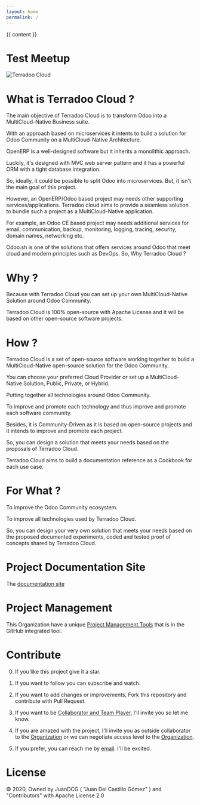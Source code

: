```yaml
---
layout: home
permalink: /
---
```


{{ content }}



# Test Meetup
 
![Terradoo Cloud](source/_themes/images/Terradoo-cloud-new-logo.png)


What is Terradoo Cloud ?
=========

  The main objective of Terradoo Cloud is to transform Odoo into a MultiCloud-Native Business suite.

  With an approach based on microservices it intents to build a solution for Odoo Community on a MultiCloud-Native Architecture.

  OpenERP is a well-designed software but it inherits a monolithic approach.

  Luckily, it's designed with MVC web server pattern and it has a powerful ORM with a tight database integration.

  So, ideally, it could be possible to split Odoo into microservices. But, it isn't the main goal of this project.

  However, an OpenERP/Odoo based project may needs other supporting services/applications. Terradoo cloud aims to provide a seamless solution to bundle such a project as a MultiCloud-Native application. 

  For example, an Odoo CE based project may needs additional services for email, communication, backup, monitoring, logging, tracing, security,
  domain names, networking etc.

  Odoo.sh is one of the solutions that offers services around Odoo that meet cloud and modern principles such as DevOps. So, Why Terradoo Cloud ?



Why ?
=====

  Because with Terradoo Cloud you can set up your own MultiCloud-Native Solution around Odoo Community.

  Terradoo Cloud is 100% open-source with Apache License and it will be based on other open-source software projects.


How ?
=====

  Terradoo Cloud is a set of open-source software working together to build a MultiCloud-Native open-source solution for the Odoo Community.

  You can choose your preferred Cloud Provider or set up a MultiCloud-Native Solution, Public, Private, or Hybrid.

  Putting together all technologies around Odoo Community.

  To improve and promote each technology and thus improve and promote each software community.

  Besides, it is Community-Driven as it is based on open-source projects and it intends to improve and promote each project.

  So, you can design a solution that meets your needs based on the proposals of Terradoo Cloud.

  Terradoo Cloud aims to  build a documentation reference as a Cookbook for each use case.


For What ?
==========

  To improve the Odoo Community ecosystem.

  To improve all technologies used by Terradoo Cloud.

  So, you can design your very own solution that meets your needs based on the proposed documented experiments, coded and tested proof of concepts shared by Terradoo Cloud.


Project Documentation Site
==========================

 The [documentation site](https://documentation.terradoo.cloud/)


Project Management
==================

 This Organization have a unique [Project Management Tools](https://github.com/orgs/TerradooCloud/projects/1) that is in the GitHub integrated tool.


Contribute
==========

  0. If you like this project give it a star.

  1. If you want to follow you can subscribe and watch.

  2. If you want to add changes or improvements, Fork this repository and contribute with Pull Request.

  3. If you want to be [Collaborator and Team Player](https://github.com/orgs/TerradooCloud/teams/terradoo-cloud-team), I'll invite you so let me know.

  4. If you are amazed with the project, I'll invite you as outside collaborator to the [Organization](https://github.com/TerradooCloud) or we can negotiate access level to the [Organization](https://github.com/TerradooCloud).

  5. If you prefer, you can reach me by [email](mailto:contact@terradoo.cloud). I'll be excited.




License
=======

 &copy; 2020, Owned by JuanDCG ( "Juan Del Castillo Gómez" ) and "Contributors" with Apache License 2.0